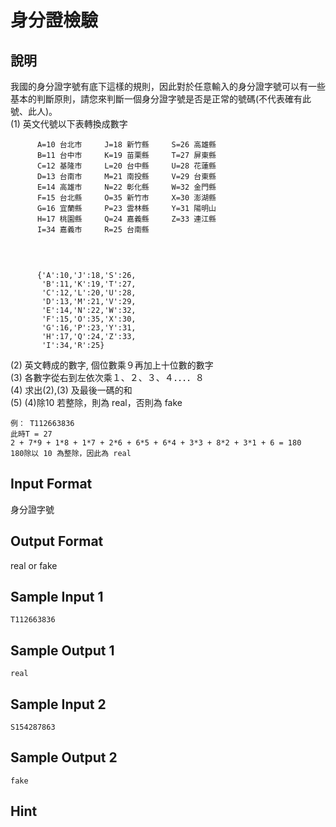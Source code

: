 ﻿# 身分證檢驗 #

## 說明 ##

我國的身分證字號有底下這樣的規則，因此對於任意輸入的身分證字號可以有一些基本的判斷原則，請您來判斷一個身分證字號是否是正常的號碼(不代表確有此號、此人)。<br>
(1) 英文代號以下表轉換成數字<br>

```
      A=10 台北市     J=18 新竹縣     S=26 高雄縣
      B=11 台中市     K=19 苗栗縣     T=27 屏東縣
      C=12 基隆市     L=20 台中縣     U=28 花蓮縣
      D=13 台南市     M=21 南投縣     V=29 台東縣
      E=14 高雄市     N=22 彰化縣     W=32 金門縣
      F=15 台北縣     O=35 新竹市     X=30 澎湖縣
      G=16 宜蘭縣     P=23 雲林縣     Y=31 陽明山
      H=17 桃園縣     Q=24 嘉義縣     Z=33 連江縣
      I=34 嘉義市     R=25 台南縣

```
<br>

```

      {'A':10,'J':18,'S':26,
       'B':11,'K':19,'T':27,
       'C':12,'L':20,'U':28,
       'D':13,'M':21,'V':29,
       'E':14,'N':22,'W':32,
       'F':15,'O':35,'X':30,
       'G':16,'P':23,'Y':31,
       'H':17,'Q':24,'Z':33,
       'I':34,'R':25}

```


(2) 英文轉成的數字, 個位數乘９再加上十位數的數字<br>
(3) 各數字從右到左依次乘１、２、３、４．．．．８<br>
(4) 求出(2),(3) 及最後一碼的和<br>
(5) (4)除10 若整除，則為 real，否則為 fake<br>

```
例： T112663836 
此時T = 27
2 + 7*9 + 1*8 + 1*7 + 2*6 + 6*5 + 6*4 + 3*3 + 8*2 + 3*1 + 6 = 180
180除以 10 為整除，因此為 real 
```


## Input Format ##

身分證字號<br>

## Output Format ##

real or fake<br>


## Sample Input 1 ##
```
T112663836
```

## Sample Output 1 ##
```
real
```
## Sample Input 2 ##
```
S154287863
```

## Sample Output 2 ##
```
fake
```

## Hint ##

```


```
